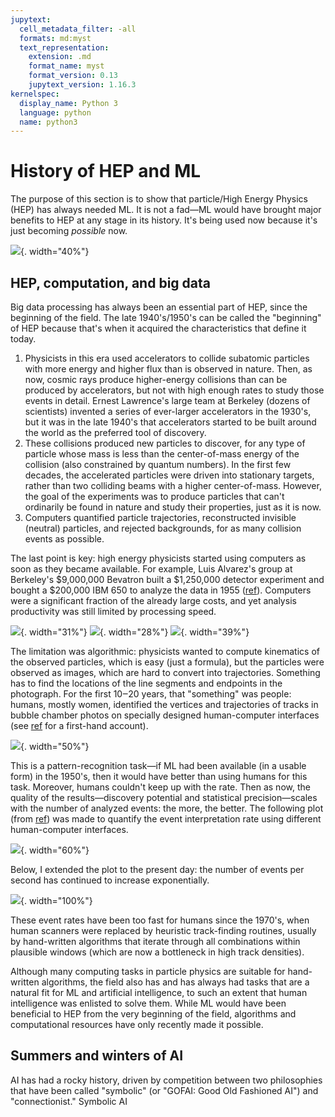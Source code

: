 ```yaml
---
jupytext:
  cell_metadata_filter: -all
  formats: md:myst
  text_representation:
    extension: .md
    format_name: myst
    format_version: 0.13
    jupytext_version: 1.16.3
kernelspec:
  display_name: Python 3
  language: python
  name: python3
---
```


# History of HEP and ML

The purpose of this section is to show that particle/High Energy Physics (HEP) has always needed ML. It is not a fad—ML would have brought major benefits to HEP at any stage in its history. It's being used now because it's just becoming _possible_ now.

![](img/hep-plus-ml.jpg){. width="40%"}

## HEP, computation, and big data

Big data processing has always been an essential part of HEP, since the beginning of the field. The late 1940's/1950's can be called the "beginning" of HEP because that's when it acquired the characteristics that define it today.

1. Physicists in this era used accelerators to collide subatomic particles with more energy and higher flux than is observed in nature. Then, as now, cosmic rays produce higher-energy collisions than can be produced by accelerators, but not with high enough rates to study those events in detail. Ernest Lawrence's large team at Berkeley (dozens of scientists) invented a series of ever-larger accelerators in the 1930's, but it was in the late 1940's that accelerators started to be built around the world as the preferred tool of discovery.
2. These collisions produced new particles to discover, for any type of particle whose mass is less than the center-of-mass energy of the collision (also constrained by quantum numbers). In the first few decades, the accelerated particles were driven into stationary targets, rather than two colliding beams with a higher center-of-mass. However, the goal of the experiments was to produce particles that can't ordinarily be found in nature and study their properties, just as it is now.
3. Computers quantified particle trajectories, reconstructed invisible (neutral) particles, and rejected backgrounds, for as many collision events as possible.

The last point is key: high energy physicists started using computers as soon as they became available. For example, Luis Alvarez's group at Berkeley's \$9,000,000 Bevatron built a \$1,250,000 detector experiment and bought a \$200,000 IBM 650 to analyze the data in 1955 ([ref](https://www2.lbl.gov/Science-Articles/Research-Review/Magazine/1981/81fchp6.html)). Computers were a significant fraction of the already large costs, and yet analysis productivity was still limited by processing speed.

![](img/overall-view-of-bevatron-magnet-photograph-taken-september-6-1955-bevatron-088cb0-1600.jpg){. width="31%"} ![](img/alvarez-group-bubble-chamber.jpg){. width="28%"} ![](img/ibm-650.jpg){. width="39%"}

The limitation was algorithmic: physicists wanted to compute kinematics of the observed particles, which is easy (just a formula), but the particles were observed as images, which are hard to convert into trajectories. Something has to find the locations of the line segments and endpoints in the photograph. For the first 10‒20 years, that "something" was people: humans, mostly women, identified the vertices and trajectories of tracks in bubble chamber photos on specially designed human-computer interfaces (see [ref](https://www.physics.ucla.edu/marty/HighEnergyPhysics.pdf) for a first-hand account).

![](img/franckenstein-3.jpg){. width="50%"}

This is a pattern-recognition task—if ML had been available (in a usable form) in the 1950's, then it would have better than using humans for this task. Moreover, humans couldn't keep up with the rate. Then as now, the quality of the results—discovery potential and statistical precision—scales with the number of analyzed events: the more, the better. The following plot (from <a href="https://books.google.de/books?id=imidr-iFYCwC&lpg=PA129&dq=jack%20franck%20franckenstein&pg=PA130#v=onepage&q&f=false">ref</a>) was made to quantify the event interpretation rate using different human-computer interfaces.

![](img/scaleup.png){. width="60%"}

Below, I extended the plot to the present day: the number of events per second has continued to increase exponentially.

![](img/event-rates.svg){. width="100%"}

These event rates have been too fast for humans since the 1970's, when human scanners were replaced by heuristic track-finding routines, usually by hand-written algorithms that iterate through all combinations within plausible windows (which are now a bottleneck in high track densities).

Although many computing tasks in particle physics are suitable for hand-written algorithms, the field also has and has always had tasks that are a natural fit for ML and artificial intelligence, to such an extent that human intelligence was enlisted to solve them. While ML would have been beneficial to HEP from the very beginning of the field, algorithms and computational resources have only recently made it possible.

## Summers and winters of AI

AI has had a rocky history, driven by competition between two philosophies that have been called "symbolic" (or "GOFAI: Good Old Fashioned AI") and "connectionist." Symbolic AI
